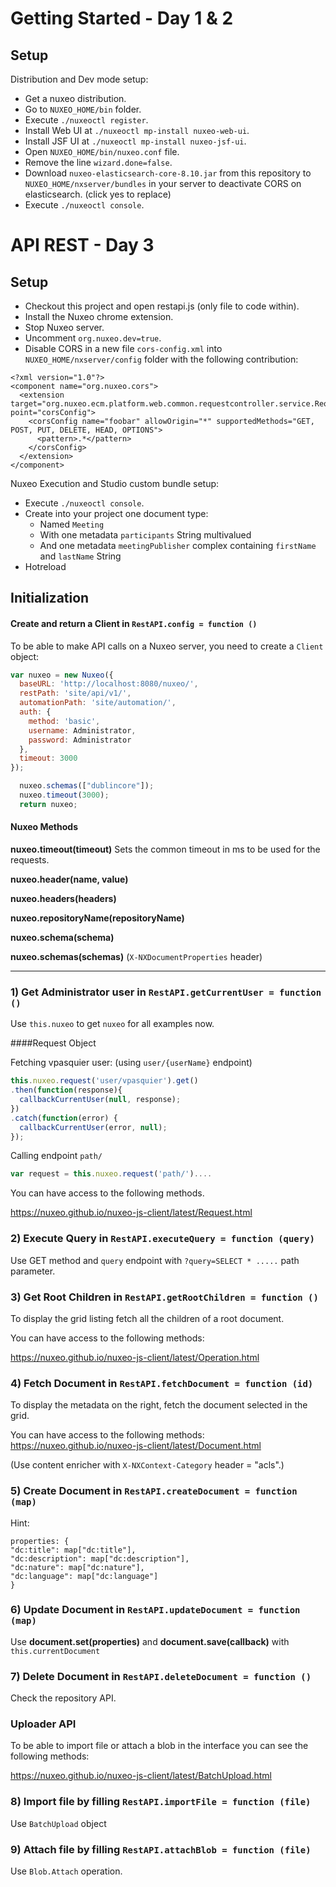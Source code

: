 # Getting Started - Day 1 & 2

## Setup

Distribution and Dev mode setup:
- Get a nuxeo distribution.
- Go to `NUXEO_HOME/bin` folder.
- Execute `./nuxeoctl register`.
- Install Web UI at `./nuxeoctl mp-install nuxeo-web-ui`.
- Install JSF UI at `./nuxeoctl mp-install nuxeo-jsf-ui`.
- Open `NUXEO_HOME/bin/nuxeo.conf` file.
- Remove the line `wizard.done=false`.
- Download `nuxeo-elasticsearch-core-8.10.jar` from this repository to `NUXEO_HOME/nxserver/bundles` in your server to deactivate CORS on elasticsearch. (click yes to replace)
- Execute `./nuxeoctl console`.

# API REST - Day 3

## Setup

- Checkout this project and open restapi.js (only file to code within).
- Install the Nuxeo chrome extension.
- Stop Nuxeo server.
- Uncomment `org.nuxeo.dev=true`.
- Disable CORS in a new file `cors-config.xml` into `NUXEO_HOME/nxserver/config` folder with the following contribution:

```
<?xml version="1.0"?>
<component name="org.nuxeo.cors">
  <extension target="org.nuxeo.ecm.platform.web.common.requestcontroller.service.RequestControllerService" point="corsConfig">
    <corsConfig name="foobar" allowOrigin="*" supportedMethods="GET, POST, PUT, DELETE, HEAD, OPTIONS">
      <pattern>.*</pattern>
    </corsConfig>
  </extension>
</component>
```

Nuxeo Execution and Studio custom bundle setup:
- Execute `./nuxeoctl console`.
- Create into your project one document type:
  - Named `Meeting`
  - With one metadata `participants` String multivalued
  - And one metadata `meetingPublisher` complex containing `firstName` and `lastName` String
- Hotreload

## Initialization

#### Create and return a Client in `RestAPI.config = function ()`

To be able to make API calls on a Nuxeo server, you need to create a `Client` object:

```javascript
var nuxeo = new Nuxeo({
  baseURL: 'http://localhost:8080/nuxeo/',
  restPath: 'site/api/v1/',
  automationPath: 'site/automation/',
  auth: {
    method: 'basic',
    username: Administrator,
    password: Administrator
  },
  timeout: 3000
});

  nuxeo.schemas(["dublincore"]);
  nuxeo.timeout(3000);
  return nuxeo;
```

#### Nuxeo Methods

**nuxeo.timeout(timeout)**
Sets the common timeout in ms to be used for the requests.

**nuxeo.header(name, value)**

**nuxeo.headers(headers)**

**nuxeo.repositoryName(repositoryName)**

**nuxeo.schema(schema)**

**nuxeo.schemas(schemas)** (`X-NXDocumentProperties` header)

-----------

### 1) Get Administrator user in `RestAPI.getCurrentUser = function ()`

Use `this.nuxeo` to get `nuxeo` for all examples now.

####Request Object

Fetching vpasquier user: (using `user/{userName}` endpoint)

```javascript
this.nuxeo.request('user/vpasquier').get()
.then(function(response){
  callbackCurrentUser(null, response);
})
.catch(function(error) {
  callbackCurrentUser(error, null);
});
```
Calling endpoint `path/`

```javascript
var request = this.nuxeo.request('path/')....
```

You can have access to the following methods.

https://nuxeo.github.io/nuxeo-js-client/latest/Request.html

### 2) Execute Query in `RestAPI.executeQuery = function (query)`

Use GET method and `query` endpoint with `?query=SELECT * .....` path parameter.

### 3) Get Root Children in `RestAPI.getRootChildren = function ()`

To display the grid listing fetch all the children of a root document.

You can have access to the following methods:

https://nuxeo.github.io/nuxeo-js-client/latest/Operation.html

### 4) Fetch Document in `RestAPI.fetchDocument = function (id)`

To display the metadata on the right, fetch the document selected in the grid.

You can have access to the following methods: https://nuxeo.github.io/nuxeo-js-client/latest/Document.html

(Use content enricher with `X-NXContext-Category` header = "acls".)

### 5) Create Document in `RestAPI.createDocument = function (map)`

Hint:
```
properties: {
"dc:title": map["dc:title"],
"dc:description": map["dc:description"],
"dc:nature": map["dc:nature"],
"dc:language": map["dc:language"]
}
```

### 6) Update Document in `RestAPI.updateDocument = function (map)`

Use **document.set(properties)** and **document.save(callback)**
with `this.currentDocument`

### 7) Delete Document in `RestAPI.deleteDocument = function ()`

Check the repository API.

### Uploader API

To be able to import file or attach a blob in the interface you can see the following methods:

https://nuxeo.github.io/nuxeo-js-client/latest/BatchUpload.html

### 8) Import file by filling `RestAPI.importFile = function (file)`

Use `BatchUpload` object

### 9) Attach file by filling `RestAPI.attachBlob = function (file)`

Use `Blob.Attach` operation.
